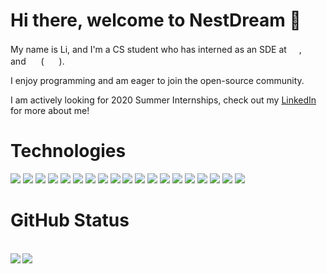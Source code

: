 # Hi there, welcome to NestDream 👋 

My name is Li, and I'm a CS student who has interned as an SDE at 
<a href="https://apple.com/"><img height="16" width="16" src="https://cdn.jsdelivr.net/npm/simple-icons@v5/icons/apple.svg" /></a>, 
<a href="https://unity.com/"><img height="16" width="16" src="https://cdn.jsdelivr.net/npm/simple-icons@v5/icons/unity.svg" /></a> and 
<a href="https://tiktok.com/"><img height="16" width="16" src="https://cdn.jsdelivr.net/npm/simple-icons@v5/icons/tiktok.svg" /></a> (
<a href="https://bytedance.com/en/"><img height="16" width="16" src="https://cdn.jsdelivr.net/npm/simple-icons@v5/icons/bytedance.svg" /></a> ).

I enjoy programming and am eager to join the open-source community.

I am actively looking for 2020 Summer Internships, check out my <a href="https://linkedin.com/in/li-guo-cmu">LinkedIn</a> for more about me!

<!--
**NestDream/NestDream** is a ✨ _special_ ✨ repository because its `README.md` (this file) appears on your GitHub profile.

Here are some ideas to get you started:

- 🔭 I’m currently working on ...
- 🌱 I’m currently learning ...
- 👯 I’m looking to collaborate on ...
- 🤔 I’m looking for help with ...
- 💬 Ask me about ...
- 📫 How to reach me: ...
- 😄 Pronouns: ...
- ⚡ Fun fact: ...
-->

# Technologies
![](https://img.shields.io/badge/-Linux-informational?style=flat&logo=Linux&logoColor=white&color=3399ff)
![](https://img.shields.io/badge/-MacOS-informational?style=flat&logo=MacOS&logoColor=white&color=3399ff)
![](https://img.shields.io/badge/-Windows-informational?style=flat&logo=Windows&logoColor=white&color=3399ff)
![](https://img.shields.io/badge/-Java-informational?style=flat&logo=Java&logoColor=white&color=008000)
![](https://img.shields.io/badge/-Python-informational?style=flat&logo=Python&logoColor=white&color=008000)
![](https://img.shields.io/badge/-C++-informational?style=flat&logo=CPlusPlus&logoColor=white&color=008000)
![](https://img.shields.io/badge/-Go-informational?style=flat&logo=Go&logoColor=white&color=008000)
![](https://img.shields.io/badge/-C%23-informational?style=flat&logo=CSharp&logoColor=white&color=008000)
![](https://img.shields.io/badge/-GNU%20Bash-informational?style=flat&logo=GNUBash&logoColor=white&color=FFA500)
![](https://img.shields.io/badge/-Docker-informational?style=flat&logo=Docker&logoColor=white&color=FFA500)
![](https://img.shields.io/badge/-Unity-informational?style=flat&logo=Unity&logoColor=white&color=FFA500)
![](https://img.shields.io/badge/-MySQL-informational?style=flat&logo=MySQL&logoColor=white&color=FFA500)
![](https://img.shields.io/badge/-PostgreSQL-informational?style=flat&logo=PostgreSQL&logoColor=white&color=FFA500)
![](https://img.shields.io/badge/-Git-informational?style=flat&logo=Git&logoColor=white&color=black)
![](https://img.shields.io/badge/-Vim-informational?style=flat&logo=Vim&logoColor=white&color=black)
![](https://img.shields.io/badge/-.net-informational?style=flat&logo=dotnet&logoColor=white&color=red)
![](https://img.shields.io/badge/-Node.js-informational?style=flat&logo=nodedotjs&logoColor=white&color=red)
![](https://img.shields.io/badge/-Angular-informational?style=flat&logo=angular&logoColor=white&color=red)
![](https://img.shields.io/badge/-Django-informational?style=flat&logo=Django&logoColor=white&color=red)
<!-- ![](https://img.shields.io/badge/-Swagger-informational?style=flat&logo=swagger&logoColor=white&color=red) -->


# GitHub Status
<br>
<a href="#hi-there-">
    <img align="left" src="https://github-readme-stats.vercel.app/api/top-langs/?username=nestdream&layout=compact">
    <img align="left"
        src="https://hits.seeyoufarm.com/api/count/incr/badge.svg?url=https%3A%2F%2Fgithub.com%2Fnestdream&count_bg=%2379C83D&title_bg=%23555555&icon=&icon_color=%23E7E7E7&title=hits&edge_flat=false">
</a>
<br>


